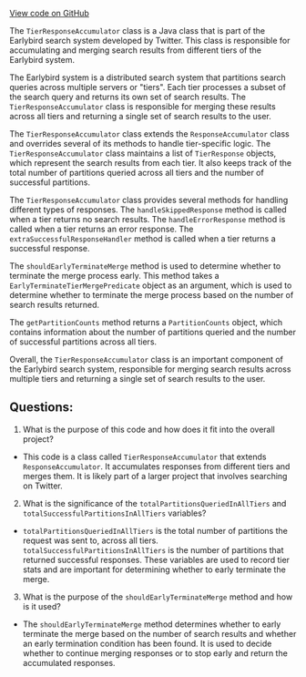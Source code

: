 [View code on GitHub](https://github.com/misbahsy/the-algorithm/src/java/com/twitter/search/earlybird_root/mergers/TierResponseAccumulator.java)

The `TierResponseAccumulator` class is a Java class that is part of the Earlybird search system developed by Twitter. This class is responsible for accumulating and merging search results from different tiers of the Earlybird system. 

The Earlybird system is a distributed search system that partitions search queries across multiple servers or "tiers". Each tier processes a subset of the search query and returns its own set of search results. The `TierResponseAccumulator` class is responsible for merging these results across all tiers and returning a single set of search results to the user.

The `TierResponseAccumulator` class extends the `ResponseAccumulator` class and overrides several of its methods to handle tier-specific logic. The `TierResponseAccumulator` class maintains a list of `TierResponse` objects, which represent the search results from each tier. It also keeps track of the total number of partitions queried across all tiers and the number of successful partitions.

The `TierResponseAccumulator` class provides several methods for handling different types of responses. The `handleSkippedResponse` method is called when a tier returns no search results. The `handleErrorResponse` method is called when a tier returns an error response. The `extraSuccessfulResponseHandler` method is called when a tier returns a successful response.

The `shouldEarlyTerminateMerge` method is used to determine whether to terminate the merge process early. This method takes a `EarlyTerminateTierMergePredicate` object as an argument, which is used to determine whether to terminate the merge process based on the number of search results returned.

The `getPartitionCounts` method returns a `PartitionCounts` object, which contains information about the number of partitions queried and the number of successful partitions across all tiers.

Overall, the `TierResponseAccumulator` class is an important component of the Earlybird search system, responsible for merging search results across multiple tiers and returning a single set of search results to the user.
## Questions: 
 1. What is the purpose of this code and how does it fit into the overall project?
- This code is a class called `TierResponseAccumulator` that extends `ResponseAccumulator`. It accumulates responses from different tiers and merges them. It is likely part of a larger project that involves searching on Twitter.

2. What is the significance of the `totalPartitionsQueriedInAllTiers` and `totalSuccessfulPartitionsInAllTiers` variables?
- `totalPartitionsQueriedInAllTiers` is the total number of partitions the request was sent to, across all tiers. `totalSuccessfulPartitionsInAllTiers` is the number of partitions that returned successful responses. These variables are used to record tier stats and are important for determining whether to early terminate the merge.

3. What is the purpose of the `shouldEarlyTerminateMerge` method and how is it used?
- The `shouldEarlyTerminateMerge` method determines whether to early terminate the merge based on the number of search results and whether an early termination condition has been found. It is used to decide whether to continue merging responses or to stop early and return the accumulated responses.